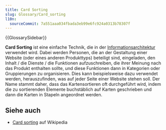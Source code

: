 ```yaml
---
title: Card Sorting
slug: Glossary/Card_sorting
l10n:
  sourceCommit: 7a551aaa034fbada3eb99e6fc924a0313b78307f
---
```


{{GlossarySidebar}}

**Card Sorting** ist eine einfache Technik, die in der [Informationsarchitektur](/de/docs/Glossary/Information_architecture) verwendet wird. Dabei werden Personen, die an der Gestaltung einer Website (oder eines anderen Produkttyps) beteiligt sind, eingeladen, den Inhalt / die Dienste / die Funktionen aufzuschreiben, die ihrer Meinung nach das Produkt enthalten sollte, und diese Funktionen dann in Kategorien oder Gruppierungen zu organisieren. Dies kann beispielsweise dazu verwendet werden, herauszufinden, was auf jeder Seite einer Website stehen soll. Der Name stammt daher, dass das Kartensortieren oft durchgeführt wird, indem die zu sortierenden Elemente buchstäblich auf Karten geschrieben und dann die Karten in Stapeln angeordnet werden.

## Siehe auch

- [Card sorting](https://en.wikipedia.org/wiki/Card_sorting) auf Wikipedia
